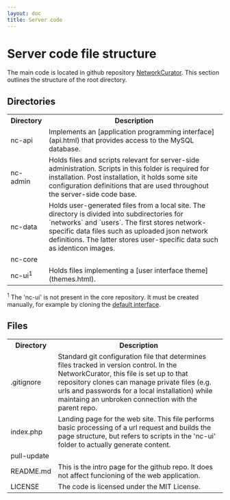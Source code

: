 ```yaml
---
layout: doc
title: Server code
---
```


# Server code file structure

The main code is located in github repository [NetworkCurator](https://github.com/NetworkCurator/NetworkCurator). This section outlines the structure of the root directory.


## Directories

<table class="table">
<tr><th>Directory</th><th>Description</th></tr>
<tr><td>nc-api</td>
    <td>Implements an [application programming interface](api.html) that provides access to the MySQL database.</td>
<tr><td>nc-admin</td>
    <td>Holds files and scripts relevant for server-side administration. Scripts in this folder is required for installation. Post installation, it holds some site configuration definitions that are used throughout the server-side code base.</td>
<tr><td>nc-data</td>
    <td>Holds user-generated files from a local site. The directory is divided into subdirectories for `networks` and `users`. The first stores network-specific data files such as uploaded json network definitions. The latter stores user-specific data such as identicon images.
</td>
<tr><td>nc-core</td>
    <td></td>
<tr><td>nc-ui<sup>1</sup></td>
    <td>Holds files implementing a [user interface theme](themes.html).</td>
</tr>
</table>

<sup>1</sup> The 'nc-ui' is not present in the core repository. It must be created manually, for example by cloning the [default interface](https://github.com/NetworkCurator/NetworkCurator-ui). 



## Files

<table class="table">
<tr><th>Directory</th><th>Description</th></tr>
<tr><td>.gitignore</td>
    <td>Standard git configuration file that determines files tracked in version control. In the NetworkCurator, this file is set up to that repository clones can manage private files (e.g. urls and passwords for a local installation) while maintaing an unbroken connection with the parent repo.</td>
</tr>
<tr><td>index.php</td>
    <td>Landing page for the web site. This file performs basic processing of a url request and builds the page structure, but refers to scripts in the 'nc-ui' folder to actually generate content.</td>
</tr>
<tr><td>pull-update</td>
    <td></td>
</tr>
<tr><td>README.md</td>
    <td>This is the intro page for the github repo. It does not affect funcioning of the web application.</td>
</tr>
<tr><td>LICENSE</td>
    <td>The code is licensed under the MIT License.</td>
</tr>
</table>



